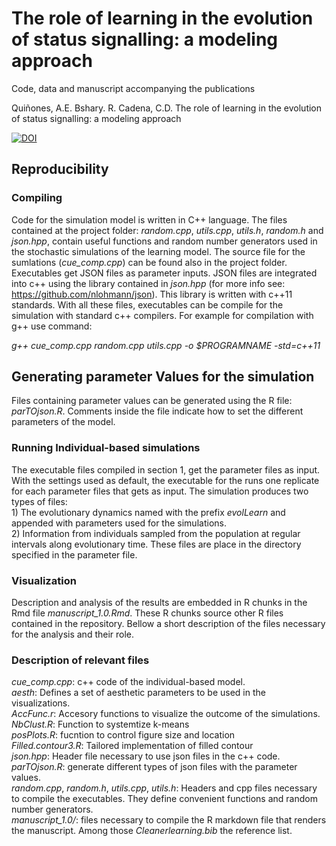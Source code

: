 # The role of learning in the evolution of status signalling: a modeling approach

Code, data and manuscript accompanying the publications

Quiñones, A.E. Bshary. R. Cadena, C.D.
The role of learning in the evolution of status signalling: a modeling approach

[![DOI](https://zenodo.org/badge/440585701.svg)](https://zenodo.org/badge/latestdoi/440585701)

## Reproducibility 

### Compiling 
Code for the simulation model is written in C++ language. 
The files contained at the project folder: 
*random.cpp*, *utils.cpp*, *utils.h*, *random.h* and *json.hpp*, 
contain useful functions and random number generators used in the
stochastic simulations of the learning model. The source file for the 
sumlations (*cue_comp.cpp*) can be found also in the project folder.
Executables get JSON files as parameter inputs. JSON files are
integrated into c++ using the library contained in *json.hpp* (for more info see:
https://github.com/nlohmann/json). This library is written with c++11 
standards. With all these files, executables can be compile for the simulation 
with standard c++ compilers. For example for compilation with g++ use command:

_g++ cue_comp.cpp random.cpp utils.cpp -o $PROGRAMNAME -std=c++11_

## Generating parameter Values for the simulation
Files containing parameter values can be generated using the 
R file: *parTOjson.R*. Comments inside the file indicate how to set the different 
parameters of the model.  

### Running Individual-based simulations
The executable files compiled in section 1, get the parameter files as input. 
With the settings used as default, the executable for the runs
one replicate for each parameter files that gets as input. The simulation
produces two types of files:
<br> 1) The evolutionary dynamics named with the prefix *evolLearn* and appended with
  parameters used for the simulations.
<br> 2) Information from individuals sampled from the population at regular intervals 
  along evolutionary time. 
These files are place in the directory specified in the parameter file. 

### Visualization
Description and analysis of the results are embedded in R chunks in the 
Rmd file *manuscript_1.0.Rmd*. These R chunks source other R files contained
in the repository. Bellow a short description of the files necessary for the 
analysis and their role.

### Description of relevant files
*cue_comp.cpp*: c++ code of the individual-based model.
<br> *aesth*: Defines a set of aesthetic parameters to be used in the visualizations.
<br> *AccFunc.r*: Accesory functions to visualize the outcome of the simulations. 
<br> *NbClust.R*: Function to systemtize k-means
<br> *posPlots.R*: fucntion to control figure size and location
<br> *Filled.contour3.R*: Tailored implementation of filled contour
<br> *json.hpp*: Header file necessary to use json files in the c++ code.
<br> *parTOjson.R*: generate different types of json files with the parameter values.
<br> *random.cpp*, *random.h*, *utils.cpp*, *utils.h*: Headers and cpp files 
  necessary to compile the executables. They define convenient functions and
  random number generators. 
<br> *manuscript_1.0/*: files necessary to compile the R markdown file that 
  renders the manuscript. Among those *Cleanerlearning.bib* the reference list.
